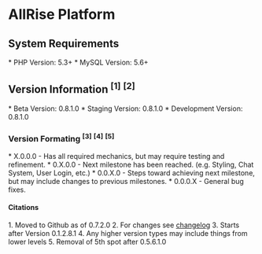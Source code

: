 <h1>AllRise Platform</h1>

<h2>System Requirements</h2>
* PHP Version: 5.3+
* MySQL Version: 5.6+

<h2>Version Information <sup>[1]</sup> <sup>[2]</sup></h2>
* Beta Version: 0.8.1.0
* Staging Version: 0.8.1.0
* Development Version: 0.8.1.0

<h3>Version Formating <sup>[3]</sup> <sup>[4]</sup> <sup>[5]</sup></h3>
* X.0.0.0 - Has all required mechanics, but may require testing and refinement.
* 0.X.0.0 - Next milestone has been reached. (e.g. Styling, Chat System, User Login, etc.)
* 0.0.X.0 - Steps toward achieving next milestone, but may include changes to previous milestones.
* 0.0.0.X - General bug fixes.

<h4>Citations</h4>
1. Moved to Github as of 0.7.2.0
2. For changes see <a href="https://github.com/AllinWebPro/allRise/blob/development/CHANGELOG.md">changelog</a>
3. Starts after Version 0.1.2.8.1
4. Any higher version types may include things from lower levels
5. Removal of 5th spot after 0.5.6.1.0